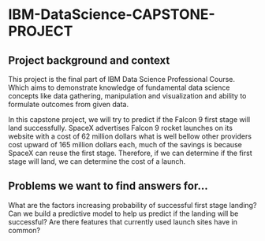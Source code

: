 # IBM-DataScience-CAPSTONE-PROJECT
## Project background and context

This project is the final part of IBM Data Science Professional Course. Which aims to demonstrate knowledge of fundamental data science concepts like data gathering, manipulation and visualization and ability to formulate outcomes from given data.

In this capstone project, we will try to predict if the Falcon 9 first stage will land successfully. 
SpaceX advertises Falcon 9 rocket launches on its website with a cost of 62 million dollars what is well bellow other providers cost upward of 165 million dollars each, much of the savings is because SpaceX can reuse the first stage. Therefore, if we can determine if the first stage will land, we can determine the cost of a launch. 

## Problems we want to find answers for...
 What are the factors increasing probability of successful  first stage landing?
 Can we build a predictive model to help us predict if the landing will be successful?
 Are there features that currently used launch sites have in common?
